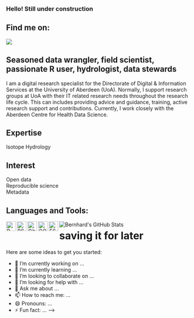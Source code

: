### Hello! Still under construction

## Find me on:
[<img src="https://upload.wikimedia.org/wikipedia/commons/thumb/a/aa/ResearchGate_Logo.png/220px-ResearchGate_Logo.png">](https://www.researchgate.net/profile/Bernhard_Scheliga)


## Seasoned data wrangler, field scientist, passionate R user, hydrologist, data stewards 

I am a digital research specialist for the Directorate of Digital & Information Services at the University of Aberdeen (UoA). Normally, I support research groups at UoA with their IT related research needs throughout the research life cycle. This can includes providing advice and guidance, training, active research support and contributions. Currently, I work closely with the Aberdeen Centre for Health Data Science.

## Expertise
Isotope Hydrology



## Interest
Open data  
Reproducible science  
Metadata


## Languages and Tools:
<img align="left" alt="R-project" width="26px" src="https://www.r-project.org/Rlogo.png" />
<img align="left" alt="RStudio" width="26px" src="https://d33wubrfki0l68.cloudfront.net/521a038ed009b97bf73eb0a653b1cb7e66645231/8e3fd/assets/img/rstudio-icon.png" />
<img align="left" alt="GitHub" width="26px" src="https://github.githubassets.com/images/modules/logos_page/GitHub-Mark.png" />
<img align="left" alt="QGIS" width="26px" src="https://gis-ops.com/wp-content/uploads/2019/12/qgis_logo.png" />
<img align="left" alt="ESRI ArcGIS" width="26px" src="https://upload.wikimedia.org/wikipedia/commons/thumb/d/df/ArcGIS_logo.png/600px-ArcGIS_logo.png" />  


<img align="left" alt="Bernhard's GitHub Stats" src="https://github-readme-stats.codestackr.vercel.app/api?username=BScheliga&show_icons=true&hide_border=true" />  








# saving it for later

Here are some ideas to get you started:

- 🔭 I’m currently working on ...
- 🌱 I’m currently learning ...
- 👯 I’m looking to collaborate on ...
- 🤔 I’m looking for help with ...
- 💬 Ask me about ...
- 📫 How to reach me: ...
- 😄 Pronouns: ...
- ⚡ Fun fact: ...
-->

